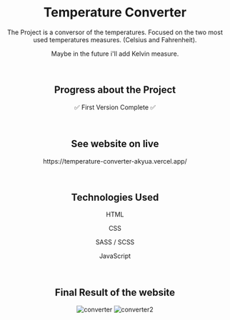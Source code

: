 <h1 align="center"> Temperature Converter </h1>

<p align="center"> The Project is a conversor of the temperatures. Focused on the two most used temperatures measures. (Celsius and Fahrenheit).</p>
<p align="center"> Maybe in the future i'll add Kelvin measure. </p>

<br>

<h2 align="center"> Progress about the Project </h2>
<p align="center"> ✅ First Version Complete ✅ </p>

<br>

<h2 align="center"> See website on live </h2>
<p align="center"> https://temperature-converter-akyua.vercel.app/ </p>

<br>

<h2 align="center"> Technologies Used </h2>

<p align="center"> HTML </p>
<p align="center"> CSS </p>
<p align="center"> SASS / SCSS </p>
<p align="center"> JavaScript </p>

<br>

<h2 align="center"> Final Result of the website </h2>

<div align="center">

![converter](https://user-images.githubusercontent.com/75745796/230079558-155fa7b6-c06b-40c2-8f34-b20fc2d8221b.png)
![converter2](https://user-images.githubusercontent.com/75745796/230079566-cd6adf51-fe80-4617-ab0d-8912147c7728.png)

</div>
